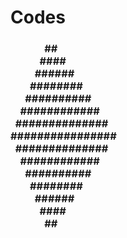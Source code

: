 # Codes

<h3>
&nbsp;&nbsp;&nbsp;&nbsp;&nbsp;&nbsp;&nbsp;&nbsp;&nbsp;&nbsp;&nbsp;&nbsp;&nbsp;&nbsp;##<br>
&nbsp;&nbsp;&nbsp;&nbsp;&nbsp;&nbsp;&nbsp;&nbsp;&nbsp;&nbsp;&nbsp;&nbsp;####<br>
&nbsp;&nbsp;&nbsp;&nbsp;&nbsp;&nbsp;&nbsp;&nbsp;&nbsp;&nbsp;######<br>
&nbsp;&nbsp;&nbsp;&nbsp;&nbsp;&nbsp;&nbsp;&nbsp;########<br>
&nbsp;&nbsp;&nbsp;&nbsp;&nbsp;&nbsp;##########<br>
&nbsp;&nbsp;&nbsp;&nbsp;############<br>
&nbsp;&nbsp;##############<br>
################<br>
&nbsp;&nbsp;##############<br>
&nbsp;&nbsp;&nbsp;&nbsp;############<br>
&nbsp;&nbsp;&nbsp;&nbsp;&nbsp;&nbsp;##########<br>
&nbsp;&nbsp;&nbsp;&nbsp;&nbsp;&nbsp;&nbsp;&nbsp;########<br>
&nbsp;&nbsp;&nbsp;&nbsp;&nbsp;&nbsp;&nbsp;&nbsp;&nbsp;&nbsp;######<br>
&nbsp;&nbsp;&nbsp;&nbsp;&nbsp;&nbsp;&nbsp;&nbsp;&nbsp;&nbsp;&nbsp;&nbsp;####<br>
&nbsp;&nbsp;&nbsp;&nbsp;&nbsp;&nbsp;&nbsp;&nbsp;&nbsp;&nbsp;&nbsp;&nbsp;&nbsp;&nbsp;##<br>

</h3>
